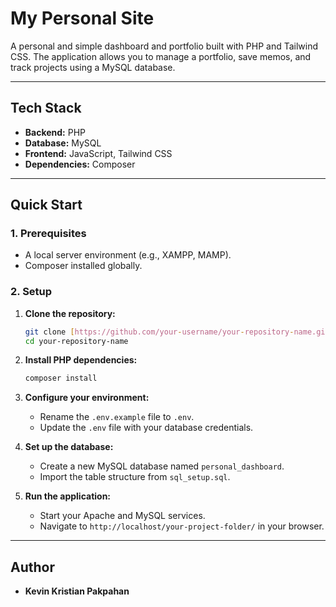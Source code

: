 # My Personal Site

A personal and simple dashboard and portfolio built with PHP and Tailwind CSS. The application allows you to manage a portfolio, save memos, and track projects using a MySQL database.

---

## Tech Stack

* **Backend:** PHP
* **Database:** MySQL
* **Frontend:** JavaScript, Tailwind CSS
* **Dependencies:** Composer

---

## Quick Start

### 1. Prerequisites
* A local server environment (e.g., XAMPP, MAMP).
* Composer installed globally.

### 2. Setup
1.  **Clone the repository:**
    ```bash
    git clone [https://github.com/your-username/your-repository-name.git](https://github.com/your-username/your-repository-name.git)
    cd your-repository-name
    ```

2.  **Install PHP dependencies:**
    ```bash
    composer install
    ```

3.  **Configure your environment:**
    * Rename the `.env.example` file to `.env`.
    * Update the `.env` file with your database credentials.

4.  **Set up the database:**
    * Create a new MySQL database named `personal_dashboard`.
    * Import the table structure from `sql_setup.sql`.

5.  **Run the application:**
    * Start your Apache and MySQL services.
    * Navigate to `http://localhost/your-project-folder/` in your browser.

---

## Author

* **Kevin Kristian Pakpahan**
